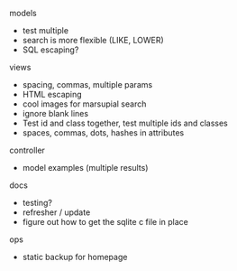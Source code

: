 models
- test multiple
- search is more flexible (LIKE, LOWER)
- SQL escaping?

views
- spacing, commas, multiple params
- HTML escaping
- cool images for marsupial search
- ignore blank lines
- Test id and class together, test multiple ids and classes
- spaces, commas, dots, hashes in attributes

controller
- model examples (multiple results)

docs
- testing?
- refresher / update
- figure out how to get the sqlite c file in place

ops
- static backup for homepage
